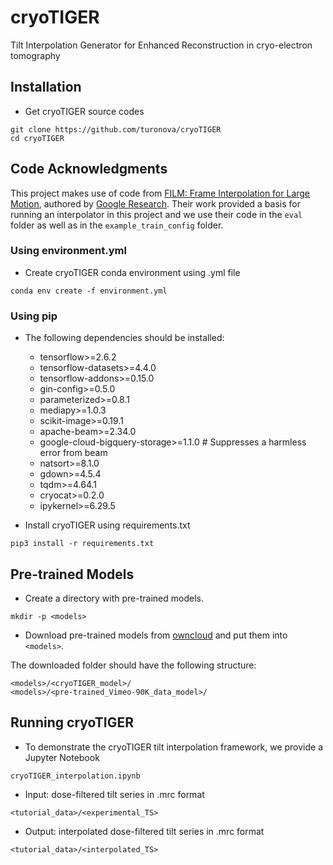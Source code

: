 # cryoTIGER
Tilt Interpolation Generator for Enhanced Reconstruction in cryo-electron tomography

## Installation

*   Get cryoTIGER source codes

```
git clone https://github.com/turonova/cryoTIGER
cd cryoTIGER
```

## Code Acknowledgments

This project makes use of code from [FILM: Frame Interpolation for Large Motion](https://github.com/google-research/frame-interpolation), authored by [Google Research](https://github.com/google-research). Their work provided a basis for running an interpolator in this project and we use their code in the `eval` folder as well as in the `example_train_config` folder.


### Using environment.yml

*   Create cryoTIGER conda environment using .yml file

```
conda env create -f environment.yml
```

### Using pip

* The following dependencies should be installed:
    * tensorflow>=2.6.2
    * tensorflow-datasets>=4.4.0
    * tensorflow-addons>=0.15.0
    * gin-config>=0.5.0
    * parameterized>=0.8.1
    * mediapy>=1.0.3
    * scikit-image>=0.19.1
    * apache-beam>=2.34.0
    * google-cloud-bigquery-storage>=1.1.0 # Suppresses a harmless error from beam
    * natsort>=8.1.0
    * gdown>=4.5.4
    * tqdm>=4.64.1
    * cryocat>=0.2.0
    * ipykernel>=6.29.5
 
* Install cryoTIGER using requirements.txt

```
pip3 install -r requirements.txt
```


## Pre-trained Models

*   Create a directory with pre-trained models.

```
mkdir -p <models>
```

*   Download pre-trained models from 
    [owncloud](https://oc.biophys.mpg.de/owncloud/s/MFi6Q7rCFYLAqFT)
    and put them into `<models>`.

The downloaded folder should have the following structure:

```
<models>/<cryoTIGER_model>/
<models>/<pre-trained_Vimeo-90K_data_model>/
```

## Running cryoTIGER

*   To demonstrate the cryoTIGER tilt interpolation framework, we provide a Jupyter Notebook

```
cryoTIGER_interpolation.ipynb
```

* Input: dose-filtered tilt series in .mrc format
```
<tutorial_data>/<experimental_TS>
```
* Output: interpolated dose-filtered tilt series in .mrc format
```
<tutorial_data>/<interpolated_TS>
```

